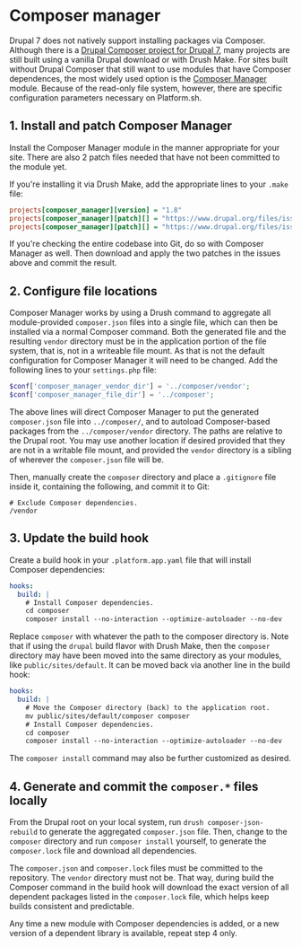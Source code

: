 # Composer manager

Drupal 7 does not natively support installing packages via Composer.  Although there is a [Drupal Composer project for Drupal 7](https://github.com/drupal-composer/drupal-project/tree/7.x), many projects are still built using a vanilla Drupal download or with Drush Make.  For sites built without Drupal Composer that still want to use modules that have Composer dependences, the most widely used option is the [Composer Manager](https://www.drupal.org/project/composer_manager) module.  Because of the read-only file system, however, there are specific configuration parameters necessary on Platform.sh.

## 1. Install and patch Composer Manager

Install the Composer Manager module in the manner appropriate for your site.  There are also 2 patch files needed that have not been committed to the module yet.

If you're installing it via Drush Make, add the appropriate lines to your `.make` file:

```ini
projects[composer_manager][version] = "1.8"
projects[composer_manager][patch][] = "https://www.drupal.org/files/issues/composer_manager-2620348-3.patch"
projects[composer_manager][patch][] = "https://www.drupal.org/files/issues/composer_manager-relative_realpath-2864297-5.patch"
```

If you're checking the entire codebase into Git, do so with Composer Manager as well.  Then download and apply the two patches in the issues above and commit the result.

## 2. Configure file locations

Composer Manager works by using a Drush command to aggregate all module-provided `composer.json` files into a single file, which can then be installed via a normal Composer command.  Both the generated file and the resulting `vendor` directory must be in the application portion of the file system, that is, not in a writeable file mount.  As that is not the default configuration for Composer Manager it will need to be changed.  Add the following lines to your `settings.php` file:

```php
$conf['composer_manager_vendor_dir'] = '../composer/vendor';
$conf['composer_manager_file_dir'] = '../composer';
```

The above lines will direct Composer Manager to put the generated `composer.json` file into `../composer/`, and to autoload Composer-based packages from the `../composer/vendor` directory.  The paths are relative to the Drupal root.  You may use another location if desired provided that they are not in a writable file mount, and provided the `vendor` directory is a sibling of wherever the `composer.json` file will be.

Then, manually create the `composer` directory and place a `.gitignore` file inside it, containing the following, and commit it to Git:

```
# Exclude Composer dependencies.
/vendor
```

## 3. Update the build hook

Create a build hook in your `.platform.app.yaml` file that will install Composer dependencies:

```yaml
hooks:
  build: |
    # Install Composer dependencies.
    cd composer
    composer install --no-interaction --optimize-autoloader --no-dev
```

Replace `composer` with whatever the path to the composer directory is. Note that if using the `drupal` build flavor with Drush Make, then the `composer` directory may have been moved into the same directory as your modules, like `public/sites/default`. It can be moved back via another line in the build hook:

```yaml
hooks:
  build: |
    # Move the Composer directory (back) to the application root.
    mv public/sites/default/composer composer
    # Install Composer dependencies.
    cd composer
    composer install --no-interaction --optimize-autoloader --no-dev
```

The `composer install` command may also be further customized as desired.

## 4. Generate and commit the `composer.*` files locally

From the Drupal root on your local system, run `drush composer-json-rebuild` to generate the aggregated `composer.json` file.  Then, change to the `composer` directory and run `composer install` yourself, to generate the `composer.lock` file and download all dependencies.

The `composer.json` and `composer.lock` files must be committed to the repository.  The `vendor` directory must not be.  That way, during build the Composer command in the build hook will download the exact version of all dependent packages listed in the `composer.lock` file, which helps keep builds consistent and predictable.

Any time a new module with Composer dependencies is added, or a new version of a dependent library is available, repeat step 4 only.
